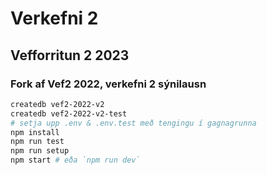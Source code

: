 # Verkefni 2

## Vefforritun 2 2023

### Fork af Vef2 2022, verkefni 2 sýnilausn

```bash
createdb vef2-2022-v2
createdb vef2-2022-v2-test
# setja upp .env & .env.test með tengingu í gagnagrunna
npm install
npm run test
npm run setup
npm start # eða `npm run dev`
```
